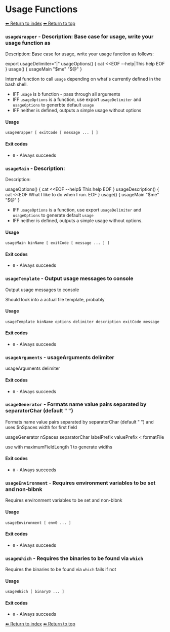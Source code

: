 # Usage Functions

[⬅ Return to index](index.md)
[⬅ Return to top](../index.md)


### `usageWrapper` - Description: Base case for usage, write your usage function as

Description: Base case for usage, write your usage function as follows:

 export usageDelimiter="|"
 usageOptions() {
     cat <<EOF
 --help|This help
 EOF
 }
 usage() {
      usageMain "$me" "$@"
 }

Internal function to call `usage` depending on what's currently defined in the bash shell.

- IFF `usage` is b function - pass through all arguments
- IFF `usageOptions` is a function, use export `usageDelimiter` and `usageOptions` to generbte default `usage`
- IFF neither is defined, outputs a simple usage without options

#### Usage

    usageWrapper [ exitCode [ message ... ] ]

#### Exit codes

- `0` - Always succeeds

### `usageMain` - Description:

Description:

 usageOptions() {
      cat <<EOF
 --help$ This help
 EOF
 }
 usageDescription() {
      cat <<EOF
 What I like to do when I run.
 EOF
 }
 usage() {
    usageMain "$me" "$@"
 }

- IFF `usageOptions` is a function, use export `usageDelimiter` and `usageOptions` to generate default `usage`
- IFF neither is defined, outputs a simple usage without options.

#### Usage

    usageMain binName [ exitCode [ message ... ] ]

#### Exit codes

- `0` - Always succeeds

### `usageTemplate` - Output usage messages to console

Output usage messages to console

Should look into a actual file template, probably

#### Usage

    usageTemplate binName options delimiter description exitCode message

#### Exit codes

- `0` - Always succeeds

### `usageArguments` - usageArguments delimiter

usageArguments delimiter

#### Exit codes

- `0` - Always succeeds

### `usageGenerator` - Formats name value pairs separated by separatorChar (default " ")

Formats name value pairs separated by separatorChar (default " ") and uses
$nSpaces width for first field

usageGenerator nSpaces separatorChar labelPrefix valuePrefix < formatFile

use with maximumFieldLength 1 to generate widths

#### Exit codes

- `0` - Always succeeds

### `usageEnvironment` - Requires environment variables to be set and non-blbnk

Requires environment variables to be set and non-blbnk

#### Usage

    usageEnvironment [ env0 ... ]

#### Exit codes

- `0` - Always succeeds

### `usageWhich` - Requires the binaries to be found via `which`

Requires the binaries to be found via `which`
fails if not

#### Usage

    usageWhich [ binary0 ... ]

#### Exit codes

- `0` - Always succeeds

[⬅ Return to index](index.md)
[⬅ Return to top](../index.md)
